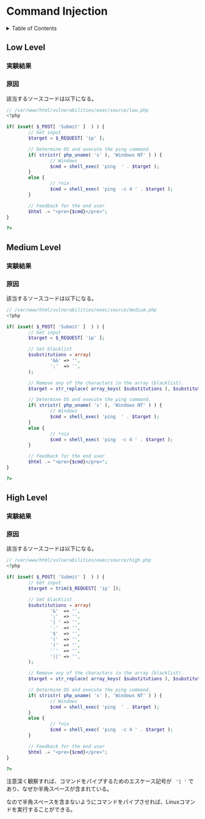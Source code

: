 # Command Injection

<!-- START doctoc generated TOC please keep comment here to allow auto update -->
<!-- DON'T EDIT THIS SECTION, INSTEAD RE-RUN doctoc TO UPDATE -->
<details>
<summary>Table of Contents</summary>

- [Low Level](#low-level)
  - [実験結果](#%E5%AE%9F%E9%A8%93%E7%B5%90%E6%9E%9C)
  - [原因](#%E5%8E%9F%E5%9B%A0)
- [Medium Level](#medium-level)
  - [実験結果](#%E5%AE%9F%E9%A8%93%E7%B5%90%E6%9E%9C-1)
  - [原因](#%E5%8E%9F%E5%9B%A0-1)
- [High Level](#high-level)
  - [実験結果](#%E5%AE%9F%E9%A8%93%E7%B5%90%E6%9E%9C-2)
  - [原因](#%E5%8E%9F%E5%9B%A0-2)

</details>
<!-- END doctoc generated TOC please keep comment here to allow auto update -->

## Low Level

### 実験結果

### 原因

該当するソースコードは以下になる。

```php
// /var/www/html/vulnerabilities/exec/source/low.php
<?php

if( isset( $_POST[ 'Submit' ]  ) ) {
        // Get input
        $target = $_REQUEST[ 'ip' ];

        // Determine OS and execute the ping command.
        if( stristr( php_uname( 's' ), 'Windows NT' ) ) {
                // Windows
                $cmd = shell_exec( 'ping  ' . $target );
        }
        else {
                // *nix
                $cmd = shell_exec( 'ping  -c 4 ' . $target );
        }

        // Feedback for the end user
        $html .= "<pre>{$cmd}</pre>";
}

?>
```

## Medium Level

### 実験結果

### 原因

該当するソースコードは以下になる。

```php
// /var/www/html/vulnerabilities/exec/source/medium.php
<?php

if( isset( $_POST[ 'Submit' ]  ) ) {
        // Get input
        $target = $_REQUEST[ 'ip' ];

        // Set blacklist
        $substitutions = array(
                '&&' => '',
                ';'  => '',
        );

        // Remove any of the charactars in the array (blacklist).
        $target = str_replace( array_keys( $substitutions ), $substitutions, $target );

        // Determine OS and execute the ping command.
        if( stristr( php_uname( 's' ), 'Windows NT' ) ) {
                // Windows
                $cmd = shell_exec( 'ping  ' . $target );
        }
        else {
                // *nix
                $cmd = shell_exec( 'ping  -c 4 ' . $target );
        }

        // Feedback for the end user
        $html .= "<pre>{$cmd}</pre>";
}

?>
```

## High Level

### 実験結果

### 原因

該当するソースコードは以下になる。

```php
// /var/www/html/vulnerabilities/exec/source/high.php
<?php

if( isset( $_POST[ 'Submit' ]  ) ) {
        // Get input
        $target = trim($_REQUEST[ 'ip' ]);

        // Set blacklist
        $substitutions = array(
                '&'  => '',
                ';'  => '',
                '| ' => '',
                '-'  => '',
                '$'  => '',
                '('  => '',
                ')'  => '',
                '`'  => '',
                '||' => '',
        );

        // Remove any of the charactars in the array (blacklist).
        $target = str_replace( array_keys( $substitutions ), $substitutions, $target );

        // Determine OS and execute the ping command.
        if( stristr( php_uname( 's' ), 'Windows NT' ) ) {
                // Windows
                $cmd = shell_exec( 'ping  ' . $target );
        }
        else {
                // *nix
                $cmd = shell_exec( 'ping  -c 4 ' . $target );
        }

        // Feedback for the end user
        $html .= "<pre>{$cmd}</pre>";
}

?>
```

注意深く観察すれば、コマンドをパイプするためのエスケース記号が ` '| '` であり、なぜか半角スペースが含まれている。

なので半角スペースを含まないようにコマンドをパイプさせれば、Linuxコマンドを実行することができる。
